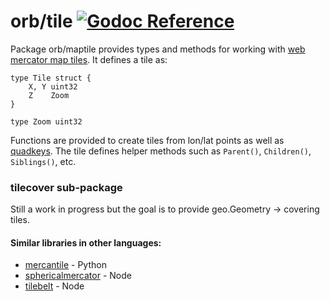 orb/tile [![Godoc Reference](https://godoc.org/github.com/planetfederal/orb/maptile?status.svg)](https://godoc.org/github.com/planetfederal/orb/maptile)
========

Package orb/maptile provides types and methods for working with
[web mercator map tiles](https://www.google.com/search?q=web+mercator+map+tiles).
It defines a tile as:

	type Tile struct {
		X, Y uint32
		Z    Zoom
	}

	type Zoom uint32

Functions are provided to create tiles from lon/lat points as well as
[quadkeys](https://msdn.microsoft.com/en-us/library/bb259689.aspx).
The tile defines helper methods such as `Parent()`, `Children()`, `Siblings()`, etc.

### tilecover sub-package

Still a work in progress but the goal is to provide geo.Geometry -> covering tiles.

#### Similar libraries in other languages:

* [mercantile](https://github.com/mapbox/mercantile) - Python
* [sphericalmercator](https://github.com/mapbox/sphericalmercator) - Node
* [tilebelt](https://github.com/mapbox/tilebelt) - Node
